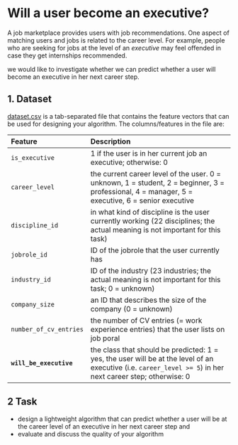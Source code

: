 Will a user become an executive?
=======================

A job marketplace  provides users with job recommendations.
One aspect of matching users and jobs is related to the career level. For example, people who are seeking
for jobs at the level of an _executive_ may feel offended in case they get internships recommended.

we would like to investigate whether we can predict whether a user will
become an executive in her next career step.


## 1. Dataset 

[dataset.csv](dataset.csv) is a tab-separated file that contains the feature vectors that can be used for designing your algorithm. 
The columns/features in the file are: 

| Feature | Description |
|:--------|:------------|
| `is_executive` | 1 if the user is in her current job an executive; otherwise: 0 |
| `career_level` | the current career level of the user. 0 = unknown, 1 = student, 2 = beginner, 3 = professional, 4 = manager, 5 = executive, 6 = senior executive |
| `discipline_id` | in what kind of discipline is the user currently working (22 disciplines; the actual meaning is not important for this task) |
| `jobrole_id` | ID of the jobrole that the user currently has |
| `industry_id` | ID of the industry (23 industries; the actual meaning is not important for this task; 0 = unknown) |
| `company_size` | an ID that describes the size of the company (0 = unknown) |
| `number_of_cv_entries` | the number of CV entries (= work experience entries) that the user lists on job poral |
| **`will_be_executive`** | the class that should be predicted: 1 = yes, the user will be at the level of an executive (i.e. `career_level >= 5`) in her next career step; otherwise: 0 |


## 2 Task 

- design a lightweight algorithm that can predict whether a user will be at the career level of an executive in her next career step and
- evaluate and discuss the quality of your algorithm
